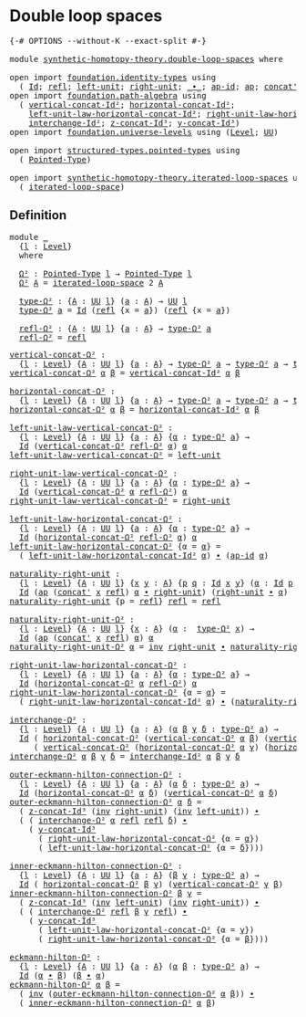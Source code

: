 # Double loop spaces

<pre class="Agda"><a id="31" class="Symbol">{-#</a> <a id="35" class="Keyword">OPTIONS</a> <a id="43" class="Pragma">--without-K</a> <a id="55" class="Pragma">--exact-split</a> <a id="69" class="Symbol">#-}</a>

<a id="74" class="Keyword">module</a> <a id="81" href="synthetic-homotopy-theory.double-loop-spaces.html" class="Module">synthetic-homotopy-theory.double-loop-spaces</a> <a id="126" class="Keyword">where</a>

<a id="133" class="Keyword">open</a> <a id="138" class="Keyword">import</a> <a id="145" href="foundation.identity-types.html" class="Module">foundation.identity-types</a> <a id="171" class="Keyword">using</a>
  <a id="179" class="Symbol">(</a> <a id="181" href="foundation-core.identity-types.html#1767" class="Datatype">Id</a><a id="183" class="Symbol">;</a> <a id="185" href="foundation-core.identity-types.html#1820" class="InductiveConstructor">refl</a><a id="189" class="Symbol">;</a> <a id="191" href="foundation-core.identity-types.html#2999" class="Function">left-unit</a><a id="200" class="Symbol">;</a> <a id="202" href="foundation-core.identity-types.html#3074" class="Function">right-unit</a><a id="212" class="Symbol">;</a> <a id="214" href="foundation-core.identity-types.html#2425" class="Function Operator">_∙_</a><a id="217" class="Symbol">;</a> <a id="219" href="foundation-core.identity-types.html#4166" class="Function">ap-id</a><a id="224" class="Symbol">;</a> <a id="226" href="foundation-core.identity-types.html#4003" class="Function">ap</a><a id="228" class="Symbol">;</a> <a id="230" href="foundation-core.identity-types.html#2564" class="Function">concat&#39;</a><a id="237" class="Symbol">;</a> <a id="239" href="foundation-core.identity-types.html#2729" class="Function">inv</a><a id="242" class="Symbol">)</a>
<a id="244" class="Keyword">open</a> <a id="249" class="Keyword">import</a> <a id="256" href="foundation.path-algebra.html" class="Module">foundation.path-algebra</a> <a id="280" class="Keyword">using</a>
  <a id="288" class="Symbol">(</a> <a id="290" href="foundation.path-algebra.html#4286" class="Function">vertical-concat-Id²</a><a id="309" class="Symbol">;</a> <a id="311" href="foundation.path-algebra.html#4416" class="Function">horizontal-concat-Id²</a><a id="332" class="Symbol">;</a>
    <a id="338" href="foundation.path-algebra.html#5547" class="Function">left-unit-law-horizontal-concat-Id²</a><a id="373" class="Symbol">;</a> <a id="375" href="foundation.path-algebra.html#5802" class="Function">right-unit-law-horizontal-concat-Id²</a><a id="411" class="Symbol">;</a>
    <a id="417" href="foundation.path-algebra.html#9834" class="Function">interchange-Id²</a><a id="432" class="Symbol">;</a> <a id="434" href="foundation.path-algebra.html#6698" class="Function">z-concat-Id³</a><a id="446" class="Symbol">;</a> <a id="448" href="foundation.path-algebra.html#6520" class="Function">y-concat-Id³</a><a id="460" class="Symbol">)</a>
<a id="462" class="Keyword">open</a> <a id="467" class="Keyword">import</a> <a id="474" href="foundation.universe-levels.html" class="Module">foundation.universe-levels</a> <a id="501" class="Keyword">using</a> <a id="507" class="Symbol">(</a><a id="508" href="Agda.Primitive.html#597" class="Postulate">Level</a><a id="513" class="Symbol">;</a> <a id="515" href="foundation-core.universe-levels.html#235" class="Primitive">UU</a><a id="517" class="Symbol">)</a>

<a id="520" class="Keyword">open</a> <a id="525" class="Keyword">import</a> <a id="532" href="structured-types.pointed-types.html" class="Module">structured-types.pointed-types</a> <a id="563" class="Keyword">using</a>
  <a id="571" class="Symbol">(</a> <a id="573" href="structured-types.pointed-types.html#383" class="Function">Pointed-Type</a><a id="585" class="Symbol">)</a>

<a id="588" class="Keyword">open</a> <a id="593" class="Keyword">import</a> <a id="600" href="synthetic-homotopy-theory.iterated-loop-spaces.html" class="Module">synthetic-homotopy-theory.iterated-loop-spaces</a> <a id="647" class="Keyword">using</a>
  <a id="655" class="Symbol">(</a> <a id="657" href="synthetic-homotopy-theory.iterated-loop-spaces.html#502" class="Function">iterated-loop-space</a><a id="676" class="Symbol">)</a>
</pre>
## Definition

<pre class="Agda"><a id="706" class="Keyword">module</a> <a id="713" href="synthetic-homotopy-theory.double-loop-spaces.html#713" class="Module">_</a>
  <a id="717" class="Symbol">{</a><a id="718" href="synthetic-homotopy-theory.double-loop-spaces.html#718" class="Bound">l</a> <a id="720" class="Symbol">:</a> <a id="722" href="Agda.Primitive.html#597" class="Postulate">Level</a><a id="727" class="Symbol">}</a>
  <a id="731" class="Keyword">where</a>
  
  <a id="742" href="synthetic-homotopy-theory.double-loop-spaces.html#742" class="Function">Ω²</a> <a id="745" class="Symbol">:</a> <a id="747" href="structured-types.pointed-types.html#383" class="Function">Pointed-Type</a> <a id="760" href="synthetic-homotopy-theory.double-loop-spaces.html#718" class="Bound">l</a> <a id="762" class="Symbol">→</a> <a id="764" href="structured-types.pointed-types.html#383" class="Function">Pointed-Type</a> <a id="777" href="synthetic-homotopy-theory.double-loop-spaces.html#718" class="Bound">l</a>
  <a id="781" href="synthetic-homotopy-theory.double-loop-spaces.html#742" class="Function">Ω²</a> <a id="784" href="synthetic-homotopy-theory.double-loop-spaces.html#784" class="Bound">A</a> <a id="786" class="Symbol">=</a> <a id="788" href="synthetic-homotopy-theory.iterated-loop-spaces.html#502" class="Function">iterated-loop-space</a> <a id="808" class="Number">2</a> <a id="810" href="synthetic-homotopy-theory.double-loop-spaces.html#784" class="Bound">A</a>
  
  <a id="817" href="synthetic-homotopy-theory.double-loop-spaces.html#817" class="Function">type-Ω²</a> <a id="825" class="Symbol">:</a> <a id="827" class="Symbol">{</a><a id="828" href="synthetic-homotopy-theory.double-loop-spaces.html#828" class="Bound">A</a> <a id="830" class="Symbol">:</a> <a id="832" href="foundation-core.universe-levels.html#235" class="Primitive">UU</a> <a id="835" href="synthetic-homotopy-theory.double-loop-spaces.html#718" class="Bound">l</a><a id="836" class="Symbol">}</a> <a id="838" class="Symbol">(</a><a id="839" href="synthetic-homotopy-theory.double-loop-spaces.html#839" class="Bound">a</a> <a id="841" class="Symbol">:</a> <a id="843" href="synthetic-homotopy-theory.double-loop-spaces.html#828" class="Bound">A</a><a id="844" class="Symbol">)</a> <a id="846" class="Symbol">→</a> <a id="848" href="foundation-core.universe-levels.html#235" class="Primitive">UU</a> <a id="851" href="synthetic-homotopy-theory.double-loop-spaces.html#718" class="Bound">l</a>
  <a id="855" href="synthetic-homotopy-theory.double-loop-spaces.html#817" class="Function">type-Ω²</a> <a id="863" href="synthetic-homotopy-theory.double-loop-spaces.html#863" class="Bound">a</a> <a id="865" class="Symbol">=</a> <a id="867" href="foundation-core.identity-types.html#1767" class="Datatype">Id</a> <a id="870" class="Symbol">(</a><a id="871" href="foundation-core.identity-types.html#1820" class="InductiveConstructor">refl</a> <a id="876" class="Symbol">{</a><a id="877" class="Argument">x</a> <a id="879" class="Symbol">=</a> <a id="881" href="synthetic-homotopy-theory.double-loop-spaces.html#863" class="Bound">a</a><a id="882" class="Symbol">})</a> <a id="885" class="Symbol">(</a><a id="886" href="foundation-core.identity-types.html#1820" class="InductiveConstructor">refl</a> <a id="891" class="Symbol">{</a><a id="892" class="Argument">x</a> <a id="894" class="Symbol">=</a> <a id="896" href="synthetic-homotopy-theory.double-loop-spaces.html#863" class="Bound">a</a><a id="897" class="Symbol">})</a>
  
  <a id="905" href="synthetic-homotopy-theory.double-loop-spaces.html#905" class="Function">refl-Ω²</a> <a id="913" class="Symbol">:</a> <a id="915" class="Symbol">{</a><a id="916" href="synthetic-homotopy-theory.double-loop-spaces.html#916" class="Bound">A</a> <a id="918" class="Symbol">:</a> <a id="920" href="foundation-core.universe-levels.html#235" class="Primitive">UU</a> <a id="923" href="synthetic-homotopy-theory.double-loop-spaces.html#718" class="Bound">l</a><a id="924" class="Symbol">}</a> <a id="926" class="Symbol">{</a><a id="927" href="synthetic-homotopy-theory.double-loop-spaces.html#927" class="Bound">a</a> <a id="929" class="Symbol">:</a> <a id="931" href="synthetic-homotopy-theory.double-loop-spaces.html#916" class="Bound">A</a><a id="932" class="Symbol">}</a> <a id="934" class="Symbol">→</a> <a id="936" href="synthetic-homotopy-theory.double-loop-spaces.html#817" class="Function">type-Ω²</a> <a id="944" href="synthetic-homotopy-theory.double-loop-spaces.html#927" class="Bound">a</a>
  <a id="948" href="synthetic-homotopy-theory.double-loop-spaces.html#905" class="Function">refl-Ω²</a> <a id="956" class="Symbol">=</a> <a id="958" href="foundation-core.identity-types.html#1820" class="InductiveConstructor">refl</a>
</pre>
<pre class="Agda"><a id="vertical-concat-Ω²"></a><a id="976" href="synthetic-homotopy-theory.double-loop-spaces.html#976" class="Function">vertical-concat-Ω²</a> <a id="995" class="Symbol">:</a>
  <a id="999" class="Symbol">{</a><a id="1000" href="synthetic-homotopy-theory.double-loop-spaces.html#1000" class="Bound">l</a> <a id="1002" class="Symbol">:</a> <a id="1004" href="Agda.Primitive.html#597" class="Postulate">Level</a><a id="1009" class="Symbol">}</a> <a id="1011" class="Symbol">{</a><a id="1012" href="synthetic-homotopy-theory.double-loop-spaces.html#1012" class="Bound">A</a> <a id="1014" class="Symbol">:</a> <a id="1016" href="foundation-core.universe-levels.html#235" class="Primitive">UU</a> <a id="1019" href="synthetic-homotopy-theory.double-loop-spaces.html#1000" class="Bound">l</a><a id="1020" class="Symbol">}</a> <a id="1022" class="Symbol">{</a><a id="1023" href="synthetic-homotopy-theory.double-loop-spaces.html#1023" class="Bound">a</a> <a id="1025" class="Symbol">:</a> <a id="1027" href="synthetic-homotopy-theory.double-loop-spaces.html#1012" class="Bound">A</a><a id="1028" class="Symbol">}</a> <a id="1030" class="Symbol">→</a> <a id="1032" href="synthetic-homotopy-theory.double-loop-spaces.html#817" class="Function">type-Ω²</a> <a id="1040" href="synthetic-homotopy-theory.double-loop-spaces.html#1023" class="Bound">a</a> <a id="1042" class="Symbol">→</a> <a id="1044" href="synthetic-homotopy-theory.double-loop-spaces.html#817" class="Function">type-Ω²</a> <a id="1052" href="synthetic-homotopy-theory.double-loop-spaces.html#1023" class="Bound">a</a> <a id="1054" class="Symbol">→</a> <a id="1056" href="synthetic-homotopy-theory.double-loop-spaces.html#817" class="Function">type-Ω²</a> <a id="1064" href="synthetic-homotopy-theory.double-loop-spaces.html#1023" class="Bound">a</a>
<a id="1066" href="synthetic-homotopy-theory.double-loop-spaces.html#976" class="Function">vertical-concat-Ω²</a> <a id="1085" href="synthetic-homotopy-theory.double-loop-spaces.html#1085" class="Bound">α</a> <a id="1087" href="synthetic-homotopy-theory.double-loop-spaces.html#1087" class="Bound">β</a> <a id="1089" class="Symbol">=</a> <a id="1091" href="foundation.path-algebra.html#4286" class="Function">vertical-concat-Id²</a> <a id="1111" href="synthetic-homotopy-theory.double-loop-spaces.html#1085" class="Bound">α</a> <a id="1113" href="synthetic-homotopy-theory.double-loop-spaces.html#1087" class="Bound">β</a>

<a id="horizontal-concat-Ω²"></a><a id="1116" href="synthetic-homotopy-theory.double-loop-spaces.html#1116" class="Function">horizontal-concat-Ω²</a> <a id="1137" class="Symbol">:</a>
  <a id="1141" class="Symbol">{</a><a id="1142" href="synthetic-homotopy-theory.double-loop-spaces.html#1142" class="Bound">l</a> <a id="1144" class="Symbol">:</a> <a id="1146" href="Agda.Primitive.html#597" class="Postulate">Level</a><a id="1151" class="Symbol">}</a> <a id="1153" class="Symbol">{</a><a id="1154" href="synthetic-homotopy-theory.double-loop-spaces.html#1154" class="Bound">A</a> <a id="1156" class="Symbol">:</a> <a id="1158" href="foundation-core.universe-levels.html#235" class="Primitive">UU</a> <a id="1161" href="synthetic-homotopy-theory.double-loop-spaces.html#1142" class="Bound">l</a><a id="1162" class="Symbol">}</a> <a id="1164" class="Symbol">{</a><a id="1165" href="synthetic-homotopy-theory.double-loop-spaces.html#1165" class="Bound">a</a> <a id="1167" class="Symbol">:</a> <a id="1169" href="synthetic-homotopy-theory.double-loop-spaces.html#1154" class="Bound">A</a><a id="1170" class="Symbol">}</a> <a id="1172" class="Symbol">→</a> <a id="1174" href="synthetic-homotopy-theory.double-loop-spaces.html#817" class="Function">type-Ω²</a> <a id="1182" href="synthetic-homotopy-theory.double-loop-spaces.html#1165" class="Bound">a</a> <a id="1184" class="Symbol">→</a> <a id="1186" href="synthetic-homotopy-theory.double-loop-spaces.html#817" class="Function">type-Ω²</a> <a id="1194" href="synthetic-homotopy-theory.double-loop-spaces.html#1165" class="Bound">a</a> <a id="1196" class="Symbol">→</a> <a id="1198" href="synthetic-homotopy-theory.double-loop-spaces.html#817" class="Function">type-Ω²</a> <a id="1206" href="synthetic-homotopy-theory.double-loop-spaces.html#1165" class="Bound">a</a>
<a id="1208" href="synthetic-homotopy-theory.double-loop-spaces.html#1116" class="Function">horizontal-concat-Ω²</a> <a id="1229" href="synthetic-homotopy-theory.double-loop-spaces.html#1229" class="Bound">α</a> <a id="1231" href="synthetic-homotopy-theory.double-loop-spaces.html#1231" class="Bound">β</a> <a id="1233" class="Symbol">=</a> <a id="1235" href="foundation.path-algebra.html#4416" class="Function">horizontal-concat-Id²</a> <a id="1257" href="synthetic-homotopy-theory.double-loop-spaces.html#1229" class="Bound">α</a> <a id="1259" href="synthetic-homotopy-theory.double-loop-spaces.html#1231" class="Bound">β</a>

<a id="left-unit-law-vertical-concat-Ω²"></a><a id="1262" href="synthetic-homotopy-theory.double-loop-spaces.html#1262" class="Function">left-unit-law-vertical-concat-Ω²</a> <a id="1295" class="Symbol">:</a>
  <a id="1299" class="Symbol">{</a><a id="1300" href="synthetic-homotopy-theory.double-loop-spaces.html#1300" class="Bound">l</a> <a id="1302" class="Symbol">:</a> <a id="1304" href="Agda.Primitive.html#597" class="Postulate">Level</a><a id="1309" class="Symbol">}</a> <a id="1311" class="Symbol">{</a><a id="1312" href="synthetic-homotopy-theory.double-loop-spaces.html#1312" class="Bound">A</a> <a id="1314" class="Symbol">:</a> <a id="1316" href="foundation-core.universe-levels.html#235" class="Primitive">UU</a> <a id="1319" href="synthetic-homotopy-theory.double-loop-spaces.html#1300" class="Bound">l</a><a id="1320" class="Symbol">}</a> <a id="1322" class="Symbol">{</a><a id="1323" href="synthetic-homotopy-theory.double-loop-spaces.html#1323" class="Bound">a</a> <a id="1325" class="Symbol">:</a> <a id="1327" href="synthetic-homotopy-theory.double-loop-spaces.html#1312" class="Bound">A</a><a id="1328" class="Symbol">}</a> <a id="1330" class="Symbol">{</a><a id="1331" href="synthetic-homotopy-theory.double-loop-spaces.html#1331" class="Bound">α</a> <a id="1333" class="Symbol">:</a> <a id="1335" href="synthetic-homotopy-theory.double-loop-spaces.html#817" class="Function">type-Ω²</a> <a id="1343" href="synthetic-homotopy-theory.double-loop-spaces.html#1323" class="Bound">a</a><a id="1344" class="Symbol">}</a> <a id="1346" class="Symbol">→</a>
  <a id="1350" href="foundation-core.identity-types.html#1767" class="Datatype">Id</a> <a id="1353" class="Symbol">(</a><a id="1354" href="synthetic-homotopy-theory.double-loop-spaces.html#976" class="Function">vertical-concat-Ω²</a> <a id="1373" href="synthetic-homotopy-theory.double-loop-spaces.html#905" class="Function">refl-Ω²</a> <a id="1381" href="synthetic-homotopy-theory.double-loop-spaces.html#1331" class="Bound">α</a><a id="1382" class="Symbol">)</a> <a id="1384" href="synthetic-homotopy-theory.double-loop-spaces.html#1331" class="Bound">α</a>
<a id="1386" href="synthetic-homotopy-theory.double-loop-spaces.html#1262" class="Function">left-unit-law-vertical-concat-Ω²</a> <a id="1419" class="Symbol">=</a> <a id="1421" href="foundation-core.identity-types.html#2999" class="Function">left-unit</a>

<a id="right-unit-law-vertical-concat-Ω²"></a><a id="1432" href="synthetic-homotopy-theory.double-loop-spaces.html#1432" class="Function">right-unit-law-vertical-concat-Ω²</a> <a id="1466" class="Symbol">:</a>
  <a id="1470" class="Symbol">{</a><a id="1471" href="synthetic-homotopy-theory.double-loop-spaces.html#1471" class="Bound">l</a> <a id="1473" class="Symbol">:</a> <a id="1475" href="Agda.Primitive.html#597" class="Postulate">Level</a><a id="1480" class="Symbol">}</a> <a id="1482" class="Symbol">{</a><a id="1483" href="synthetic-homotopy-theory.double-loop-spaces.html#1483" class="Bound">A</a> <a id="1485" class="Symbol">:</a> <a id="1487" href="foundation-core.universe-levels.html#235" class="Primitive">UU</a> <a id="1490" href="synthetic-homotopy-theory.double-loop-spaces.html#1471" class="Bound">l</a><a id="1491" class="Symbol">}</a> <a id="1493" class="Symbol">{</a><a id="1494" href="synthetic-homotopy-theory.double-loop-spaces.html#1494" class="Bound">a</a> <a id="1496" class="Symbol">:</a> <a id="1498" href="synthetic-homotopy-theory.double-loop-spaces.html#1483" class="Bound">A</a><a id="1499" class="Symbol">}</a> <a id="1501" class="Symbol">{</a><a id="1502" href="synthetic-homotopy-theory.double-loop-spaces.html#1502" class="Bound">α</a> <a id="1504" class="Symbol">:</a> <a id="1506" href="synthetic-homotopy-theory.double-loop-spaces.html#817" class="Function">type-Ω²</a> <a id="1514" href="synthetic-homotopy-theory.double-loop-spaces.html#1494" class="Bound">a</a><a id="1515" class="Symbol">}</a> <a id="1517" class="Symbol">→</a>
  <a id="1521" href="foundation-core.identity-types.html#1767" class="Datatype">Id</a> <a id="1524" class="Symbol">(</a><a id="1525" href="synthetic-homotopy-theory.double-loop-spaces.html#976" class="Function">vertical-concat-Ω²</a> <a id="1544" href="synthetic-homotopy-theory.double-loop-spaces.html#1502" class="Bound">α</a> <a id="1546" href="synthetic-homotopy-theory.double-loop-spaces.html#905" class="Function">refl-Ω²</a><a id="1553" class="Symbol">)</a> <a id="1555" href="synthetic-homotopy-theory.double-loop-spaces.html#1502" class="Bound">α</a>
<a id="1557" href="synthetic-homotopy-theory.double-loop-spaces.html#1432" class="Function">right-unit-law-vertical-concat-Ω²</a> <a id="1591" class="Symbol">=</a> <a id="1593" href="foundation-core.identity-types.html#3074" class="Function">right-unit</a>

<a id="left-unit-law-horizontal-concat-Ω²"></a><a id="1605" href="synthetic-homotopy-theory.double-loop-spaces.html#1605" class="Function">left-unit-law-horizontal-concat-Ω²</a> <a id="1640" class="Symbol">:</a>
  <a id="1644" class="Symbol">{</a><a id="1645" href="synthetic-homotopy-theory.double-loop-spaces.html#1645" class="Bound">l</a> <a id="1647" class="Symbol">:</a> <a id="1649" href="Agda.Primitive.html#597" class="Postulate">Level</a><a id="1654" class="Symbol">}</a> <a id="1656" class="Symbol">{</a><a id="1657" href="synthetic-homotopy-theory.double-loop-spaces.html#1657" class="Bound">A</a> <a id="1659" class="Symbol">:</a> <a id="1661" href="foundation-core.universe-levels.html#235" class="Primitive">UU</a> <a id="1664" href="synthetic-homotopy-theory.double-loop-spaces.html#1645" class="Bound">l</a><a id="1665" class="Symbol">}</a> <a id="1667" class="Symbol">{</a><a id="1668" href="synthetic-homotopy-theory.double-loop-spaces.html#1668" class="Bound">a</a> <a id="1670" class="Symbol">:</a> <a id="1672" href="synthetic-homotopy-theory.double-loop-spaces.html#1657" class="Bound">A</a><a id="1673" class="Symbol">}</a> <a id="1675" class="Symbol">{</a><a id="1676" href="synthetic-homotopy-theory.double-loop-spaces.html#1676" class="Bound">α</a> <a id="1678" class="Symbol">:</a> <a id="1680" href="synthetic-homotopy-theory.double-loop-spaces.html#817" class="Function">type-Ω²</a> <a id="1688" href="synthetic-homotopy-theory.double-loop-spaces.html#1668" class="Bound">a</a><a id="1689" class="Symbol">}</a> <a id="1691" class="Symbol">→</a>
  <a id="1695" href="foundation-core.identity-types.html#1767" class="Datatype">Id</a> <a id="1698" class="Symbol">(</a><a id="1699" href="synthetic-homotopy-theory.double-loop-spaces.html#1116" class="Function">horizontal-concat-Ω²</a> <a id="1720" href="synthetic-homotopy-theory.double-loop-spaces.html#905" class="Function">refl-Ω²</a> <a id="1728" href="synthetic-homotopy-theory.double-loop-spaces.html#1676" class="Bound">α</a><a id="1729" class="Symbol">)</a> <a id="1731" href="synthetic-homotopy-theory.double-loop-spaces.html#1676" class="Bound">α</a>
<a id="1733" href="synthetic-homotopy-theory.double-loop-spaces.html#1605" class="Function">left-unit-law-horizontal-concat-Ω²</a> <a id="1768" class="Symbol">{</a><a id="1769" class="Argument">α</a> <a id="1771" class="Symbol">=</a> <a id="1773" href="synthetic-homotopy-theory.double-loop-spaces.html#1773" class="Bound">α</a><a id="1774" class="Symbol">}</a> <a id="1776" class="Symbol">=</a>
  <a id="1780" class="Symbol">(</a> <a id="1782" href="foundation.path-algebra.html#5547" class="Function">left-unit-law-horizontal-concat-Id²</a> <a id="1818" href="synthetic-homotopy-theory.double-loop-spaces.html#1773" class="Bound">α</a><a id="1819" class="Symbol">)</a> <a id="1821" href="foundation-core.identity-types.html#2425" class="Function Operator">∙</a> <a id="1823" class="Symbol">(</a><a id="1824" href="foundation-core.identity-types.html#4166" class="Function">ap-id</a> <a id="1830" href="synthetic-homotopy-theory.double-loop-spaces.html#1773" class="Bound">α</a><a id="1831" class="Symbol">)</a>

<a id="naturality-right-unit"></a><a id="1834" href="synthetic-homotopy-theory.double-loop-spaces.html#1834" class="Function">naturality-right-unit</a> <a id="1856" class="Symbol">:</a>
  <a id="1860" class="Symbol">{</a><a id="1861" href="synthetic-homotopy-theory.double-loop-spaces.html#1861" class="Bound">l</a> <a id="1863" class="Symbol">:</a> <a id="1865" href="Agda.Primitive.html#597" class="Postulate">Level</a><a id="1870" class="Symbol">}</a> <a id="1872" class="Symbol">{</a><a id="1873" href="synthetic-homotopy-theory.double-loop-spaces.html#1873" class="Bound">A</a> <a id="1875" class="Symbol">:</a> <a id="1877" href="foundation-core.universe-levels.html#235" class="Primitive">UU</a> <a id="1880" href="synthetic-homotopy-theory.double-loop-spaces.html#1861" class="Bound">l</a><a id="1881" class="Symbol">}</a> <a id="1883" class="Symbol">{</a><a id="1884" href="synthetic-homotopy-theory.double-loop-spaces.html#1884" class="Bound">x</a> <a id="1886" href="synthetic-homotopy-theory.double-loop-spaces.html#1886" class="Bound">y</a> <a id="1888" class="Symbol">:</a> <a id="1890" href="synthetic-homotopy-theory.double-loop-spaces.html#1873" class="Bound">A</a><a id="1891" class="Symbol">}</a> <a id="1893" class="Symbol">{</a><a id="1894" href="synthetic-homotopy-theory.double-loop-spaces.html#1894" class="Bound">p</a> <a id="1896" href="synthetic-homotopy-theory.double-loop-spaces.html#1896" class="Bound">q</a> <a id="1898" class="Symbol">:</a> <a id="1900" href="foundation-core.identity-types.html#1767" class="Datatype">Id</a> <a id="1903" href="synthetic-homotopy-theory.double-loop-spaces.html#1884" class="Bound">x</a> <a id="1905" href="synthetic-homotopy-theory.double-loop-spaces.html#1886" class="Bound">y</a><a id="1906" class="Symbol">}</a> <a id="1908" class="Symbol">(</a><a id="1909" href="synthetic-homotopy-theory.double-loop-spaces.html#1909" class="Bound">α</a> <a id="1911" class="Symbol">:</a> <a id="1913" href="foundation-core.identity-types.html#1767" class="Datatype">Id</a> <a id="1916" href="synthetic-homotopy-theory.double-loop-spaces.html#1894" class="Bound">p</a> <a id="1918" href="synthetic-homotopy-theory.double-loop-spaces.html#1896" class="Bound">q</a><a id="1919" class="Symbol">)</a> <a id="1921" class="Symbol">→</a>
  <a id="1925" href="foundation-core.identity-types.html#1767" class="Datatype">Id</a> <a id="1928" class="Symbol">(</a><a id="1929" href="foundation-core.identity-types.html#4003" class="Function">ap</a> <a id="1932" class="Symbol">(</a><a id="1933" href="foundation-core.identity-types.html#2564" class="Function">concat&#39;</a> <a id="1941" href="synthetic-homotopy-theory.double-loop-spaces.html#1884" class="Bound">x</a> <a id="1943" href="foundation-core.identity-types.html#1820" class="InductiveConstructor">refl</a><a id="1947" class="Symbol">)</a> <a id="1949" href="synthetic-homotopy-theory.double-loop-spaces.html#1909" class="Bound">α</a> <a id="1951" href="foundation-core.identity-types.html#2425" class="Function Operator">∙</a> <a id="1953" href="foundation-core.identity-types.html#3074" class="Function">right-unit</a><a id="1963" class="Symbol">)</a> <a id="1965" class="Symbol">(</a><a id="1966" href="foundation-core.identity-types.html#3074" class="Function">right-unit</a> <a id="1977" href="foundation-core.identity-types.html#2425" class="Function Operator">∙</a> <a id="1979" href="synthetic-homotopy-theory.double-loop-spaces.html#1909" class="Bound">α</a><a id="1980" class="Symbol">)</a>
<a id="1982" href="synthetic-homotopy-theory.double-loop-spaces.html#1834" class="Function">naturality-right-unit</a> <a id="2004" class="Symbol">{</a><a id="2005" class="Argument">p</a> <a id="2007" class="Symbol">=</a> <a id="2009" href="foundation-core.identity-types.html#1820" class="InductiveConstructor">refl</a><a id="2013" class="Symbol">}</a> <a id="2015" href="foundation-core.identity-types.html#1820" class="InductiveConstructor">refl</a> <a id="2020" class="Symbol">=</a> <a id="2022" href="foundation-core.identity-types.html#1820" class="InductiveConstructor">refl</a>

<a id="naturality-right-unit-Ω²"></a><a id="2028" href="synthetic-homotopy-theory.double-loop-spaces.html#2028" class="Function">naturality-right-unit-Ω²</a> <a id="2053" class="Symbol">:</a>
  <a id="2057" class="Symbol">{</a><a id="2058" href="synthetic-homotopy-theory.double-loop-spaces.html#2058" class="Bound">l</a> <a id="2060" class="Symbol">:</a> <a id="2062" href="Agda.Primitive.html#597" class="Postulate">Level</a><a id="2067" class="Symbol">}</a> <a id="2069" class="Symbol">{</a><a id="2070" href="synthetic-homotopy-theory.double-loop-spaces.html#2070" class="Bound">A</a> <a id="2072" class="Symbol">:</a> <a id="2074" href="foundation-core.universe-levels.html#235" class="Primitive">UU</a> <a id="2077" href="synthetic-homotopy-theory.double-loop-spaces.html#2058" class="Bound">l</a><a id="2078" class="Symbol">}</a> <a id="2080" class="Symbol">{</a><a id="2081" href="synthetic-homotopy-theory.double-loop-spaces.html#2081" class="Bound">x</a> <a id="2083" class="Symbol">:</a> <a id="2085" href="synthetic-homotopy-theory.double-loop-spaces.html#2070" class="Bound">A</a><a id="2086" class="Symbol">}</a> <a id="2088" class="Symbol">(</a><a id="2089" href="synthetic-homotopy-theory.double-loop-spaces.html#2089" class="Bound">α</a> <a id="2091" class="Symbol">:</a>  <a id="2094" href="synthetic-homotopy-theory.double-loop-spaces.html#817" class="Function">type-Ω²</a> <a id="2102" href="synthetic-homotopy-theory.double-loop-spaces.html#2081" class="Bound">x</a><a id="2103" class="Symbol">)</a> <a id="2105" class="Symbol">→</a>
  <a id="2109" href="foundation-core.identity-types.html#1767" class="Datatype">Id</a> <a id="2112" class="Symbol">(</a><a id="2113" href="foundation-core.identity-types.html#4003" class="Function">ap</a> <a id="2116" class="Symbol">(</a><a id="2117" href="foundation-core.identity-types.html#2564" class="Function">concat&#39;</a> <a id="2125" href="synthetic-homotopy-theory.double-loop-spaces.html#2081" class="Bound">x</a> <a id="2127" href="foundation-core.identity-types.html#1820" class="InductiveConstructor">refl</a><a id="2131" class="Symbol">)</a> <a id="2133" href="synthetic-homotopy-theory.double-loop-spaces.html#2089" class="Bound">α</a><a id="2134" class="Symbol">)</a> <a id="2136" href="synthetic-homotopy-theory.double-loop-spaces.html#2089" class="Bound">α</a>
<a id="2138" href="synthetic-homotopy-theory.double-loop-spaces.html#2028" class="Function">naturality-right-unit-Ω²</a> <a id="2163" href="synthetic-homotopy-theory.double-loop-spaces.html#2163" class="Bound">α</a> <a id="2165" class="Symbol">=</a> <a id="2167" href="foundation-core.identity-types.html#2729" class="Function">inv</a> <a id="2171" href="foundation-core.identity-types.html#3074" class="Function">right-unit</a> <a id="2182" href="foundation-core.identity-types.html#2425" class="Function Operator">∙</a> <a id="2184" href="synthetic-homotopy-theory.double-loop-spaces.html#1834" class="Function">naturality-right-unit</a> <a id="2206" href="synthetic-homotopy-theory.double-loop-spaces.html#2163" class="Bound">α</a>

<a id="right-unit-law-horizontal-concat-Ω²"></a><a id="2209" href="synthetic-homotopy-theory.double-loop-spaces.html#2209" class="Function">right-unit-law-horizontal-concat-Ω²</a> <a id="2245" class="Symbol">:</a>
  <a id="2249" class="Symbol">{</a><a id="2250" href="synthetic-homotopy-theory.double-loop-spaces.html#2250" class="Bound">l</a> <a id="2252" class="Symbol">:</a> <a id="2254" href="Agda.Primitive.html#597" class="Postulate">Level</a><a id="2259" class="Symbol">}</a> <a id="2261" class="Symbol">{</a><a id="2262" href="synthetic-homotopy-theory.double-loop-spaces.html#2262" class="Bound">A</a> <a id="2264" class="Symbol">:</a> <a id="2266" href="foundation-core.universe-levels.html#235" class="Primitive">UU</a> <a id="2269" href="synthetic-homotopy-theory.double-loop-spaces.html#2250" class="Bound">l</a><a id="2270" class="Symbol">}</a> <a id="2272" class="Symbol">{</a><a id="2273" href="synthetic-homotopy-theory.double-loop-spaces.html#2273" class="Bound">a</a> <a id="2275" class="Symbol">:</a> <a id="2277" href="synthetic-homotopy-theory.double-loop-spaces.html#2262" class="Bound">A</a><a id="2278" class="Symbol">}</a> <a id="2280" class="Symbol">{</a><a id="2281" href="synthetic-homotopy-theory.double-loop-spaces.html#2281" class="Bound">α</a> <a id="2283" class="Symbol">:</a> <a id="2285" href="synthetic-homotopy-theory.double-loop-spaces.html#817" class="Function">type-Ω²</a> <a id="2293" href="synthetic-homotopy-theory.double-loop-spaces.html#2273" class="Bound">a</a><a id="2294" class="Symbol">}</a> <a id="2296" class="Symbol">→</a>
  <a id="2300" href="foundation-core.identity-types.html#1767" class="Datatype">Id</a> <a id="2303" class="Symbol">(</a><a id="2304" href="synthetic-homotopy-theory.double-loop-spaces.html#1116" class="Function">horizontal-concat-Ω²</a> <a id="2325" href="synthetic-homotopy-theory.double-loop-spaces.html#2281" class="Bound">α</a> <a id="2327" href="synthetic-homotopy-theory.double-loop-spaces.html#905" class="Function">refl-Ω²</a><a id="2334" class="Symbol">)</a> <a id="2336" href="synthetic-homotopy-theory.double-loop-spaces.html#2281" class="Bound">α</a>
<a id="2338" href="synthetic-homotopy-theory.double-loop-spaces.html#2209" class="Function">right-unit-law-horizontal-concat-Ω²</a> <a id="2374" class="Symbol">{</a><a id="2375" class="Argument">α</a> <a id="2377" class="Symbol">=</a> <a id="2379" href="synthetic-homotopy-theory.double-loop-spaces.html#2379" class="Bound">α</a><a id="2380" class="Symbol">}</a> <a id="2382" class="Symbol">=</a>
  <a id="2386" class="Symbol">(</a> <a id="2388" href="foundation.path-algebra.html#5802" class="Function">right-unit-law-horizontal-concat-Id²</a> <a id="2425" href="synthetic-homotopy-theory.double-loop-spaces.html#2379" class="Bound">α</a><a id="2426" class="Symbol">)</a> <a id="2428" href="foundation-core.identity-types.html#2425" class="Function Operator">∙</a> <a id="2430" class="Symbol">(</a><a id="2431" href="synthetic-homotopy-theory.double-loop-spaces.html#2028" class="Function">naturality-right-unit-Ω²</a> <a id="2456" href="synthetic-homotopy-theory.double-loop-spaces.html#2379" class="Bound">α</a><a id="2457" class="Symbol">)</a>

<a id="interchange-Ω²"></a><a id="2460" href="synthetic-homotopy-theory.double-loop-spaces.html#2460" class="Function">interchange-Ω²</a> <a id="2475" class="Symbol">:</a>
  <a id="2479" class="Symbol">{</a><a id="2480" href="synthetic-homotopy-theory.double-loop-spaces.html#2480" class="Bound">l</a> <a id="2482" class="Symbol">:</a> <a id="2484" href="Agda.Primitive.html#597" class="Postulate">Level</a><a id="2489" class="Symbol">}</a> <a id="2491" class="Symbol">{</a><a id="2492" href="synthetic-homotopy-theory.double-loop-spaces.html#2492" class="Bound">A</a> <a id="2494" class="Symbol">:</a> <a id="2496" href="foundation-core.universe-levels.html#235" class="Primitive">UU</a> <a id="2499" href="synthetic-homotopy-theory.double-loop-spaces.html#2480" class="Bound">l</a><a id="2500" class="Symbol">}</a> <a id="2502" class="Symbol">{</a><a id="2503" href="synthetic-homotopy-theory.double-loop-spaces.html#2503" class="Bound">a</a> <a id="2505" class="Symbol">:</a> <a id="2507" href="synthetic-homotopy-theory.double-loop-spaces.html#2492" class="Bound">A</a><a id="2508" class="Symbol">}</a> <a id="2510" class="Symbol">(</a><a id="2511" href="synthetic-homotopy-theory.double-loop-spaces.html#2511" class="Bound">α</a> <a id="2513" href="synthetic-homotopy-theory.double-loop-spaces.html#2513" class="Bound">β</a> <a id="2515" href="synthetic-homotopy-theory.double-loop-spaces.html#2515" class="Bound">γ</a> <a id="2517" href="synthetic-homotopy-theory.double-loop-spaces.html#2517" class="Bound">δ</a> <a id="2519" class="Symbol">:</a> <a id="2521" href="synthetic-homotopy-theory.double-loop-spaces.html#817" class="Function">type-Ω²</a> <a id="2529" href="synthetic-homotopy-theory.double-loop-spaces.html#2503" class="Bound">a</a><a id="2530" class="Symbol">)</a> <a id="2532" class="Symbol">→</a>
  <a id="2536" href="foundation-core.identity-types.html#1767" class="Datatype">Id</a> <a id="2539" class="Symbol">(</a> <a id="2541" href="synthetic-homotopy-theory.double-loop-spaces.html#1116" class="Function">horizontal-concat-Ω²</a> <a id="2562" class="Symbol">(</a><a id="2563" href="synthetic-homotopy-theory.double-loop-spaces.html#976" class="Function">vertical-concat-Ω²</a> <a id="2582" href="synthetic-homotopy-theory.double-loop-spaces.html#2511" class="Bound">α</a> <a id="2584" href="synthetic-homotopy-theory.double-loop-spaces.html#2513" class="Bound">β</a><a id="2585" class="Symbol">)</a> <a id="2587" class="Symbol">(</a><a id="2588" href="synthetic-homotopy-theory.double-loop-spaces.html#976" class="Function">vertical-concat-Ω²</a> <a id="2607" href="synthetic-homotopy-theory.double-loop-spaces.html#2515" class="Bound">γ</a> <a id="2609" href="synthetic-homotopy-theory.double-loop-spaces.html#2517" class="Bound">δ</a><a id="2610" class="Symbol">))</a>
     <a id="2618" class="Symbol">(</a> <a id="2620" href="synthetic-homotopy-theory.double-loop-spaces.html#976" class="Function">vertical-concat-Ω²</a> <a id="2639" class="Symbol">(</a><a id="2640" href="synthetic-homotopy-theory.double-loop-spaces.html#1116" class="Function">horizontal-concat-Ω²</a> <a id="2661" href="synthetic-homotopy-theory.double-loop-spaces.html#2511" class="Bound">α</a> <a id="2663" href="synthetic-homotopy-theory.double-loop-spaces.html#2515" class="Bound">γ</a><a id="2664" class="Symbol">)</a> <a id="2666" class="Symbol">(</a><a id="2667" href="synthetic-homotopy-theory.double-loop-spaces.html#1116" class="Function">horizontal-concat-Ω²</a> <a id="2688" href="synthetic-homotopy-theory.double-loop-spaces.html#2513" class="Bound">β</a> <a id="2690" href="synthetic-homotopy-theory.double-loop-spaces.html#2517" class="Bound">δ</a><a id="2691" class="Symbol">))</a>
<a id="2694" href="synthetic-homotopy-theory.double-loop-spaces.html#2460" class="Function">interchange-Ω²</a> <a id="2709" href="synthetic-homotopy-theory.double-loop-spaces.html#2709" class="Bound">α</a> <a id="2711" href="synthetic-homotopy-theory.double-loop-spaces.html#2711" class="Bound">β</a> <a id="2713" href="synthetic-homotopy-theory.double-loop-spaces.html#2713" class="Bound">γ</a> <a id="2715" href="synthetic-homotopy-theory.double-loop-spaces.html#2715" class="Bound">δ</a> <a id="2717" class="Symbol">=</a> <a id="2719" href="foundation.path-algebra.html#9834" class="Function">interchange-Id²</a> <a id="2735" href="synthetic-homotopy-theory.double-loop-spaces.html#2709" class="Bound">α</a> <a id="2737" href="synthetic-homotopy-theory.double-loop-spaces.html#2711" class="Bound">β</a> <a id="2739" href="synthetic-homotopy-theory.double-loop-spaces.html#2713" class="Bound">γ</a> <a id="2741" href="synthetic-homotopy-theory.double-loop-spaces.html#2715" class="Bound">δ</a>

<a id="outer-eckmann-hilton-connection-Ω²"></a><a id="2744" href="synthetic-homotopy-theory.double-loop-spaces.html#2744" class="Function">outer-eckmann-hilton-connection-Ω²</a> <a id="2779" class="Symbol">:</a>
  <a id="2783" class="Symbol">{</a><a id="2784" href="synthetic-homotopy-theory.double-loop-spaces.html#2784" class="Bound">l</a> <a id="2786" class="Symbol">:</a> <a id="2788" href="Agda.Primitive.html#597" class="Postulate">Level</a><a id="2793" class="Symbol">}</a> <a id="2795" class="Symbol">{</a><a id="2796" href="synthetic-homotopy-theory.double-loop-spaces.html#2796" class="Bound">A</a> <a id="2798" class="Symbol">:</a> <a id="2800" href="foundation-core.universe-levels.html#235" class="Primitive">UU</a> <a id="2803" href="synthetic-homotopy-theory.double-loop-spaces.html#2784" class="Bound">l</a><a id="2804" class="Symbol">}</a> <a id="2806" class="Symbol">{</a><a id="2807" href="synthetic-homotopy-theory.double-loop-spaces.html#2807" class="Bound">a</a> <a id="2809" class="Symbol">:</a> <a id="2811" href="synthetic-homotopy-theory.double-loop-spaces.html#2796" class="Bound">A</a><a id="2812" class="Symbol">}</a> <a id="2814" class="Symbol">(</a><a id="2815" href="synthetic-homotopy-theory.double-loop-spaces.html#2815" class="Bound">α</a> <a id="2817" href="synthetic-homotopy-theory.double-loop-spaces.html#2817" class="Bound">δ</a> <a id="2819" class="Symbol">:</a> <a id="2821" href="synthetic-homotopy-theory.double-loop-spaces.html#817" class="Function">type-Ω²</a> <a id="2829" href="synthetic-homotopy-theory.double-loop-spaces.html#2807" class="Bound">a</a><a id="2830" class="Symbol">)</a> <a id="2832" class="Symbol">→</a>
  <a id="2836" href="foundation-core.identity-types.html#1767" class="Datatype">Id</a> <a id="2839" class="Symbol">(</a><a id="2840" href="synthetic-homotopy-theory.double-loop-spaces.html#1116" class="Function">horizontal-concat-Ω²</a> <a id="2861" href="synthetic-homotopy-theory.double-loop-spaces.html#2815" class="Bound">α</a> <a id="2863" href="synthetic-homotopy-theory.double-loop-spaces.html#2817" class="Bound">δ</a><a id="2864" class="Symbol">)</a> <a id="2866" class="Symbol">(</a><a id="2867" href="synthetic-homotopy-theory.double-loop-spaces.html#976" class="Function">vertical-concat-Ω²</a> <a id="2886" href="synthetic-homotopy-theory.double-loop-spaces.html#2815" class="Bound">α</a> <a id="2888" href="synthetic-homotopy-theory.double-loop-spaces.html#2817" class="Bound">δ</a><a id="2889" class="Symbol">)</a>
<a id="2891" href="synthetic-homotopy-theory.double-loop-spaces.html#2744" class="Function">outer-eckmann-hilton-connection-Ω²</a> <a id="2926" href="synthetic-homotopy-theory.double-loop-spaces.html#2926" class="Bound">α</a> <a id="2928" href="synthetic-homotopy-theory.double-loop-spaces.html#2928" class="Bound">δ</a> <a id="2930" class="Symbol">=</a>
  <a id="2934" class="Symbol">(</a> <a id="2936" href="foundation.path-algebra.html#6698" class="Function">z-concat-Id³</a> <a id="2949" class="Symbol">(</a><a id="2950" href="foundation-core.identity-types.html#2729" class="Function">inv</a> <a id="2954" href="foundation-core.identity-types.html#3074" class="Function">right-unit</a><a id="2964" class="Symbol">)</a> <a id="2966" class="Symbol">(</a><a id="2967" href="foundation-core.identity-types.html#2729" class="Function">inv</a> <a id="2971" href="foundation-core.identity-types.html#2999" class="Function">left-unit</a><a id="2980" class="Symbol">))</a> <a id="2983" href="foundation-core.identity-types.html#2425" class="Function Operator">∙</a>
  <a id="2987" class="Symbol">(</a> <a id="2989" class="Symbol">(</a> <a id="2991" href="synthetic-homotopy-theory.double-loop-spaces.html#2460" class="Function">interchange-Ω²</a> <a id="3006" href="synthetic-homotopy-theory.double-loop-spaces.html#2926" class="Bound">α</a> <a id="3008" href="foundation-core.identity-types.html#1820" class="InductiveConstructor">refl</a> <a id="3013" href="foundation-core.identity-types.html#1820" class="InductiveConstructor">refl</a> <a id="3018" href="synthetic-homotopy-theory.double-loop-spaces.html#2928" class="Bound">δ</a><a id="3019" class="Symbol">)</a> <a id="3021" href="foundation-core.identity-types.html#2425" class="Function Operator">∙</a>
    <a id="3027" class="Symbol">(</a> <a id="3029" href="foundation.path-algebra.html#6520" class="Function">y-concat-Id³</a>
      <a id="3048" class="Symbol">(</a> <a id="3050" href="synthetic-homotopy-theory.double-loop-spaces.html#2209" class="Function">right-unit-law-horizontal-concat-Ω²</a> <a id="3086" class="Symbol">{</a><a id="3087" class="Argument">α</a> <a id="3089" class="Symbol">=</a> <a id="3091" href="synthetic-homotopy-theory.double-loop-spaces.html#2926" class="Bound">α</a><a id="3092" class="Symbol">})</a>
      <a id="3101" class="Symbol">(</a> <a id="3103" href="synthetic-homotopy-theory.double-loop-spaces.html#1605" class="Function">left-unit-law-horizontal-concat-Ω²</a> <a id="3138" class="Symbol">{</a><a id="3139" class="Argument">α</a> <a id="3141" class="Symbol">=</a> <a id="3143" href="synthetic-homotopy-theory.double-loop-spaces.html#2928" class="Bound">δ</a><a id="3144" class="Symbol">})))</a>

<a id="inner-eckmann-hilton-connection-Ω²"></a><a id="3150" href="synthetic-homotopy-theory.double-loop-spaces.html#3150" class="Function">inner-eckmann-hilton-connection-Ω²</a> <a id="3185" class="Symbol">:</a>
  <a id="3189" class="Symbol">{</a><a id="3190" href="synthetic-homotopy-theory.double-loop-spaces.html#3190" class="Bound">l</a> <a id="3192" class="Symbol">:</a> <a id="3194" href="Agda.Primitive.html#597" class="Postulate">Level</a><a id="3199" class="Symbol">}</a> <a id="3201" class="Symbol">{</a><a id="3202" href="synthetic-homotopy-theory.double-loop-spaces.html#3202" class="Bound">A</a> <a id="3204" class="Symbol">:</a> <a id="3206" href="foundation-core.universe-levels.html#235" class="Primitive">UU</a> <a id="3209" href="synthetic-homotopy-theory.double-loop-spaces.html#3190" class="Bound">l</a><a id="3210" class="Symbol">}</a> <a id="3212" class="Symbol">{</a><a id="3213" href="synthetic-homotopy-theory.double-loop-spaces.html#3213" class="Bound">a</a> <a id="3215" class="Symbol">:</a> <a id="3217" href="synthetic-homotopy-theory.double-loop-spaces.html#3202" class="Bound">A</a><a id="3218" class="Symbol">}</a> <a id="3220" class="Symbol">(</a><a id="3221" href="synthetic-homotopy-theory.double-loop-spaces.html#3221" class="Bound">β</a> <a id="3223" href="synthetic-homotopy-theory.double-loop-spaces.html#3223" class="Bound">γ</a> <a id="3225" class="Symbol">:</a> <a id="3227" href="synthetic-homotopy-theory.double-loop-spaces.html#817" class="Function">type-Ω²</a> <a id="3235" href="synthetic-homotopy-theory.double-loop-spaces.html#3213" class="Bound">a</a><a id="3236" class="Symbol">)</a> <a id="3238" class="Symbol">→</a>
  <a id="3242" href="foundation-core.identity-types.html#1767" class="Datatype">Id</a> <a id="3245" class="Symbol">(</a> <a id="3247" href="synthetic-homotopy-theory.double-loop-spaces.html#1116" class="Function">horizontal-concat-Ω²</a> <a id="3268" href="synthetic-homotopy-theory.double-loop-spaces.html#3221" class="Bound">β</a> <a id="3270" href="synthetic-homotopy-theory.double-loop-spaces.html#3223" class="Bound">γ</a><a id="3271" class="Symbol">)</a> <a id="3273" class="Symbol">(</a><a id="3274" href="synthetic-homotopy-theory.double-loop-spaces.html#976" class="Function">vertical-concat-Ω²</a> <a id="3293" href="synthetic-homotopy-theory.double-loop-spaces.html#3223" class="Bound">γ</a> <a id="3295" href="synthetic-homotopy-theory.double-loop-spaces.html#3221" class="Bound">β</a><a id="3296" class="Symbol">)</a>
<a id="3298" href="synthetic-homotopy-theory.double-loop-spaces.html#3150" class="Function">inner-eckmann-hilton-connection-Ω²</a> <a id="3333" href="synthetic-homotopy-theory.double-loop-spaces.html#3333" class="Bound">β</a> <a id="3335" href="synthetic-homotopy-theory.double-loop-spaces.html#3335" class="Bound">γ</a> <a id="3337" class="Symbol">=</a>
  <a id="3341" class="Symbol">(</a> <a id="3343" href="foundation.path-algebra.html#6698" class="Function">z-concat-Id³</a> <a id="3356" class="Symbol">(</a><a id="3357" href="foundation-core.identity-types.html#2729" class="Function">inv</a> <a id="3361" href="foundation-core.identity-types.html#2999" class="Function">left-unit</a><a id="3370" class="Symbol">)</a> <a id="3372" class="Symbol">(</a><a id="3373" href="foundation-core.identity-types.html#2729" class="Function">inv</a> <a id="3377" href="foundation-core.identity-types.html#3074" class="Function">right-unit</a><a id="3387" class="Symbol">))</a> <a id="3390" href="foundation-core.identity-types.html#2425" class="Function Operator">∙</a>
  <a id="3394" class="Symbol">(</a> <a id="3396" class="Symbol">(</a> <a id="3398" href="synthetic-homotopy-theory.double-loop-spaces.html#2460" class="Function">interchange-Ω²</a> <a id="3413" href="foundation-core.identity-types.html#1820" class="InductiveConstructor">refl</a> <a id="3418" href="synthetic-homotopy-theory.double-loop-spaces.html#3333" class="Bound">β</a> <a id="3420" href="synthetic-homotopy-theory.double-loop-spaces.html#3335" class="Bound">γ</a> <a id="3422" href="foundation-core.identity-types.html#1820" class="InductiveConstructor">refl</a><a id="3426" class="Symbol">)</a> <a id="3428" href="foundation-core.identity-types.html#2425" class="Function Operator">∙</a>
    <a id="3434" class="Symbol">(</a> <a id="3436" href="foundation.path-algebra.html#6520" class="Function">y-concat-Id³</a>
      <a id="3455" class="Symbol">(</a> <a id="3457" href="synthetic-homotopy-theory.double-loop-spaces.html#1605" class="Function">left-unit-law-horizontal-concat-Ω²</a> <a id="3492" class="Symbol">{</a><a id="3493" class="Argument">α</a> <a id="3495" class="Symbol">=</a> <a id="3497" href="synthetic-homotopy-theory.double-loop-spaces.html#3335" class="Bound">γ</a><a id="3498" class="Symbol">})</a>
      <a id="3507" class="Symbol">(</a> <a id="3509" href="synthetic-homotopy-theory.double-loop-spaces.html#2209" class="Function">right-unit-law-horizontal-concat-Ω²</a> <a id="3545" class="Symbol">{</a><a id="3546" class="Argument">α</a> <a id="3548" class="Symbol">=</a> <a id="3550" href="synthetic-homotopy-theory.double-loop-spaces.html#3333" class="Bound">β</a><a id="3551" class="Symbol">})))</a>

<a id="eckmann-hilton-Ω²"></a><a id="3557" href="synthetic-homotopy-theory.double-loop-spaces.html#3557" class="Function">eckmann-hilton-Ω²</a> <a id="3575" class="Symbol">:</a>
  <a id="3579" class="Symbol">{</a><a id="3580" href="synthetic-homotopy-theory.double-loop-spaces.html#3580" class="Bound">l</a> <a id="3582" class="Symbol">:</a> <a id="3584" href="Agda.Primitive.html#597" class="Postulate">Level</a><a id="3589" class="Symbol">}</a> <a id="3591" class="Symbol">{</a><a id="3592" href="synthetic-homotopy-theory.double-loop-spaces.html#3592" class="Bound">A</a> <a id="3594" class="Symbol">:</a> <a id="3596" href="foundation-core.universe-levels.html#235" class="Primitive">UU</a> <a id="3599" href="synthetic-homotopy-theory.double-loop-spaces.html#3580" class="Bound">l</a><a id="3600" class="Symbol">}</a> <a id="3602" class="Symbol">{</a><a id="3603" href="synthetic-homotopy-theory.double-loop-spaces.html#3603" class="Bound">a</a> <a id="3605" class="Symbol">:</a> <a id="3607" href="synthetic-homotopy-theory.double-loop-spaces.html#3592" class="Bound">A</a><a id="3608" class="Symbol">}</a> <a id="3610" class="Symbol">(</a><a id="3611" href="synthetic-homotopy-theory.double-loop-spaces.html#3611" class="Bound">α</a> <a id="3613" href="synthetic-homotopy-theory.double-loop-spaces.html#3613" class="Bound">β</a> <a id="3615" class="Symbol">:</a> <a id="3617" href="synthetic-homotopy-theory.double-loop-spaces.html#817" class="Function">type-Ω²</a> <a id="3625" href="synthetic-homotopy-theory.double-loop-spaces.html#3603" class="Bound">a</a><a id="3626" class="Symbol">)</a> <a id="3628" class="Symbol">→</a>
  <a id="3632" href="foundation-core.identity-types.html#1767" class="Datatype">Id</a> <a id="3635" class="Symbol">(</a><a id="3636" href="synthetic-homotopy-theory.double-loop-spaces.html#3611" class="Bound">α</a> <a id="3638" href="foundation-core.identity-types.html#2425" class="Function Operator">∙</a> <a id="3640" href="synthetic-homotopy-theory.double-loop-spaces.html#3613" class="Bound">β</a><a id="3641" class="Symbol">)</a> <a id="3643" class="Symbol">(</a><a id="3644" href="synthetic-homotopy-theory.double-loop-spaces.html#3613" class="Bound">β</a> <a id="3646" href="foundation-core.identity-types.html#2425" class="Function Operator">∙</a> <a id="3648" href="synthetic-homotopy-theory.double-loop-spaces.html#3611" class="Bound">α</a><a id="3649" class="Symbol">)</a>
<a id="3651" href="synthetic-homotopy-theory.double-loop-spaces.html#3557" class="Function">eckmann-hilton-Ω²</a> <a id="3669" href="synthetic-homotopy-theory.double-loop-spaces.html#3669" class="Bound">α</a> <a id="3671" href="synthetic-homotopy-theory.double-loop-spaces.html#3671" class="Bound">β</a> <a id="3673" class="Symbol">=</a>
  <a id="3677" class="Symbol">(</a> <a id="3679" href="foundation-core.identity-types.html#2729" class="Function">inv</a> <a id="3683" class="Symbol">(</a><a id="3684" href="synthetic-homotopy-theory.double-loop-spaces.html#2744" class="Function">outer-eckmann-hilton-connection-Ω²</a> <a id="3719" href="synthetic-homotopy-theory.double-loop-spaces.html#3669" class="Bound">α</a> <a id="3721" href="synthetic-homotopy-theory.double-loop-spaces.html#3671" class="Bound">β</a><a id="3722" class="Symbol">))</a> <a id="3725" href="foundation-core.identity-types.html#2425" class="Function Operator">∙</a>
  <a id="3729" class="Symbol">(</a> <a id="3731" href="synthetic-homotopy-theory.double-loop-spaces.html#3150" class="Function">inner-eckmann-hilton-connection-Ω²</a> <a id="3766" href="synthetic-homotopy-theory.double-loop-spaces.html#3669" class="Bound">α</a> <a id="3768" href="synthetic-homotopy-theory.double-loop-spaces.html#3671" class="Bound">β</a><a id="3769" class="Symbol">)</a>
</pre>